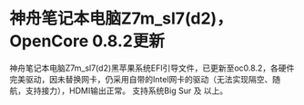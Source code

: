 # 神舟笔记本电脑Z7m_sl7(d2)，OpenCore 0.8.2更新
神舟笔记本电脑Z7m_sl7(d2)黑苹果系统EFI引导文件，已更新至oc0.8.2，各硬件完美驱动，因未替换网卡，仍采用自带的Intel网卡的驱动（无法实现隔空、随航，支持接力），HDMI输出正常。
支持系统Big Sur 及 以上。

